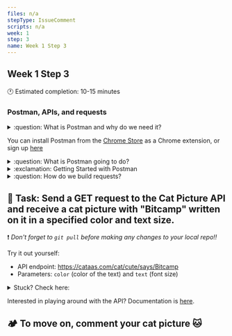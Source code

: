 ```yaml
---
files: n/a
stepType: IssueComment
scripts: n/a
week: 1
step: 3
name: Week 1 Step 3
---
```


## Week 1 Step 3

🕐 Estimated completion: 10-15 minutes

### Postman, APIs, and requests

<details>
<summary>:question: What is Postman and why do we need it?</summary>
  </br>

Later, when we begin to code our Azure Function, we are going to need to test it. 

**How?** Just like our final web app and the first function we will code, we'll be sending requests to the Function's endpoint.

  <br><br/>
</details>

You can install Postman from the [Chrome Store](https://chrome.google.com/webstore/detail/postman/fhbjgbiflinjbdggehcddcbncdddomop?hl=en) as a Chrome extension, or sign up [here](https://www.postman.com/)

<details>
<summary>:question: What is Postman going to do?</summary>
  </br>

1. After this step, we will code an Azure Function that needs testing.
2. We will also later use Postman to **send a POST request** to our Azure Function to test if it works, mimicking what our static website will do.

Our HTTP trigger Azure Functions will be an [API](https://www.youtube.com/watch?v=s7wmiS2mSXY) that receives requests and sends back information.

To introduce you to sending requests to an API and how Postman works, we'll be **sending a GET request to an API this time.**
  <br><br/>
</details>

<details>
<summary>:exclamation: Getting Started with Postman</summary>
  </br>

1. You can choose to sign up or skip and go directly to the app.

2. Close out all the tabs that pop up until you reach **this screen**
![image](https://user-images.githubusercontent.com/69332964/98034295-c46a9380-1de4-11eb-8f8d-ca508f4e04ef.png)
    <br><br/>
</details>

<details>
  <summary>:question: How do we build requests?</summary>
  
  The [Postman documentation](https://learning.postman.com/docs/sending-requests/requests/) covers:
  * Creating requests
  * Adding request detail
  * Setting request URLs
  * Selecting request methods
  * Sending parameters
  * Sending body data
  * Authenticating requests
  * Configuring request headers
</details>

## **:pencil: Task: Send a GET request to the Cat Picture API and receive a cat picture with "Bitcamp" written on it in a specified color and text size.**

:exclamation: *Don't forget to `git pull` before making any changes to your local repo!!*

Try it out yourself:
* API endpoint: https://cataas.com/cat/cute/says/Bitcamp
* Parameters: `color` (color of the text) and `text` (font size)

<details>
<summary>Stuck? Check here:</summary>
<br>

1. **Specifying the API Endpoint:** Enter https://cataas.com/cat/cute/says/Bitcamp, which is the API endpoint, into the text box next to GET

![image](https://user-images.githubusercontent.com/69332964/98034882-ad787100-1de5-11eb-83fd-9cb73f78beae.png)

2. **Setting Parameters:** Click on "Params" and enter `color` into Key and the color you want (eg. blue) into Value. Enter `size` into the next Key row and a number (eg. 50) into Value.
> **Note on parameters:** 
> * the `size` parameter refers to the font size of your caption. It has a limit at around 1,200.
> * Colors are pretty hit or miss; since the Cat API is on the web, but it generally adheres to HTML color names. Expect values such as "blue, green, yellow" to work.
> * The API can take very large words as input for the caption, however only **34** characters can be seen on the picture at one time .
3. **Click `Send` to get your cat picture**
    <br><br/>
</details>

Interested in playing around with the API? Documentation is [here](https://cataas.com/#/).

## **:camping: To move on, comment your cat picture 🐱**
